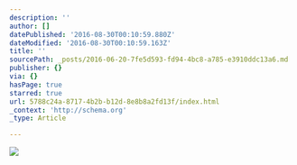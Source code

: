 ```yaml
---
description: ''
author: []
datePublished: '2016-08-30T00:10:59.880Z'
dateModified: '2016-08-30T00:10:59.163Z'
title: ''
sourcePath: _posts/2016-06-20-7fe5d593-fd94-4bc8-a785-e3910ddc13a6.md
publisher: {}
via: {}
hasPage: true
starred: true
url: 5788c24a-8717-4b2b-b12d-8e8b8a2fd13f/index.html
_context: 'http://schema.org'
_type: Article

---
```

![](https://the-grid-user-content.s3-us-west-2.amazonaws.com/6b81c58b-0e80-417c-9f1c-5fcfbb206431.jpg)
